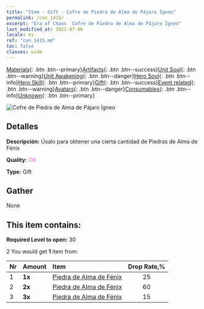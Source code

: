 ```yaml
---
title: "Item - Gift - Cofre de Piedra de Alma de Pájaro Ígneo"
permalink: /con_1415/
excerpt: "Era of Chaos  Cofre de Piedra de Alma de Pájaro Ígneo"
last_modified_at: 2021-07-06
locale: es
ref: "con_1415.md"
toc: false
classes: wide
---
```

 [Materials](/ItemsES/){: .btn .btn--primary}[Artifacts](/ItemsES/Artifacts/){: .btn .btn--success}[Unit Soul](/ItemsES/UnitSoul/){: .btn .btn--warning}[Unit Awakening](/ItemsES/UnitAwakening/){: .btn .btn--danger}[Hero Soul](/ItemsES/HeroSoul/){: .btn .btn--info}[Hero Skill](/ItemsES/HeroSkill/){: .btn .btn--primary}[Gift](/ItemsES/Gift/){: .btn .btn--success}[Event related](/ItemsES/Events/){: .btn .btn--warning}[Avatars](/ItemsES/Avatars/){: .btn .btn--danger}[Consumables](/ItemsES/Consumables/){: .btn .btn--info}[Unknown](/ItemsES/Unknown/){: .btn .btn--primary}

 ![Cofre de Piedra de Alma de Pájaro Ígneo](/images/t/i_907028.png)

## Detalles
 **Descripción:** Úsalo para obtener una cierta cantidad de Piedras de Alma de Fénix

 **Quality:** <span style="color: #DA70D6">OK</span>

 **Type:** Gift

## Gather

  None

## This item contains:

 **Required Level to open:** 30

 2 You would get **1** item  from:

  | Nr | Amount |     Item    | Drop Rate,% |
  |:---|:-------|:------------|:---------:|
  | 1 |  **1x** | [Piedra de Alma de Fénix](/ItemsES/unt_348/) | 25 | 
  | 2 |  **2x** | [Piedra de Alma de Fénix](/ItemsES/unt_348/) | 60 | 
  | 3 |  **3x** | [Piedra de Alma de Fénix](/ItemsES/unt_348/) | 15 | 
